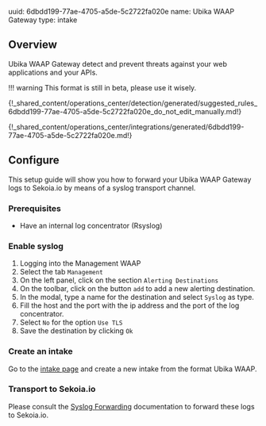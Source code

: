 uuid: 6dbdd199-77ae-4705-a5de-5c2722fa020e
name: Ubika WAAP Gateway
type: intake

## Overview

Ubika WAAP Gateway detect and prevent threats against your web applications and your APIs.

!!! warning
    This format is still in beta, please use it wisely.

{!_shared_content/operations_center/detection/generated/suggested_rules_6dbdd199-77ae-4705-a5de-5c2722fa020e_do_not_edit_manually.md!}

{!_shared_content/operations_center/integrations/generated/6dbdd199-77ae-4705-a5de-5c2722fa020e.md!}

## Configure

This setup guide will show you how to forward your Ubika WAAP Gateway logs
to Sekoia.io by means of a syslog transport channel.

### Prerequisites

- Have an internal log concentrator (Rsyslog)

### Enable syslog

1. Logging into the Management WAAP
2. Select the tab `Management`
3. On the left panel, click on the section `Alerting Destinations`
4. On the toolbar, click on the button `add` to add a new alerting destination.
5. In the modal, type a name for the destination and select `Syslog` as type.
6. Fill the host and the port with the ip address and the port of the log concentrator.
7. Select `No` for the option `Use TLS`
8. Save the destination by clicking `Ok`

### Create an intake

Go to the [intake page](https://app.sekoia.io/operations/intakes) and create a new intake from the format Ubika WAAP.


### Transport to Sekoia.io

Please consult the [Syslog Forwarding](../../../ingestion_methods/sekoiaio_docker_concentrator/) documentation to forward these logs to Sekoia.io.

